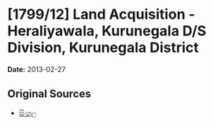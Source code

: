# [1799/12] Land Acquisition - Heraliyawala, Kurunegala D/S Division, Kurunegala District

**Date:** 2013-02-27

## Original Sources

- [සිංහල](https://documents.gov.lk/view/extra-gazettes/2013/2/1799-12_S.pdf)
